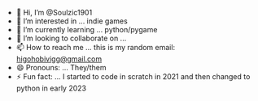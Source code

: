 - 👋 Hi, I’m @Soulzic1901
- 👀 I’m interested in ... indie games
- 🌱 I’m currently learning ... python/pygame  
- 💞️ I’m looking to collaborate on ...
- 📫 How to reach me ... this is my random email: higohobivigg@gmail.com
- 😄 Pronouns: ... They/them
- ⚡ Fun fact: ...  I started to code in scratch in 2021 and then changed to python in early 2023

<!---
Soulzic1901/Soulzic1901 is a ✨ special ✨ repository because its `README.md` (this file) appears on your GitHub profile.
You can click the Preview link to take a look at your changes.
--->
